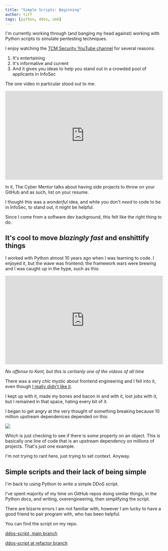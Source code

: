 ```yaml
---
title: "Simple Scripts: Beginning"
author: tiff
tags: [python, ddos, smb]
---
```


I'm currently working through (and banging my head against) working with Python scripts to simulate pentesting techniques.

<!--truncate-->

I enjoy watching the [TCM Security YouTube channel](https://www.youtube.com/@TCMSecurityAcademy) for several reasons:

1. It's entertaining
2. It's informative and current
3. And it gives you ideas to help you stand out in a crowded pool of applicants in InfoSec

The one video in particular stood out to me:


<style>.embed-container { position: relative; padding-bottom: 56.25%; height: 0; overflow: hidden; max-width: 100%; } .embed-container iframe, .embed-container object, .embed-container embed { position: absolute; top: 0; left: 0; width: 100%; height: 100%; }</style><div class='embed-container'><iframe src="https://www.youtube.com/embed/y7FRIEURJ34?si=jBe4VZ_H5ac5x4x6" frameborder="0" allowfullscreen></iframe></div>

In it, The Cyber Mentor talks about having side projects to throw on your GitHub and as such, list on your resume.

I thought this was a *wonderful* idea, and while you don't *need* to code to be in InfoSec, to stand out, it might be helpful.

Since I come from a software dev background, this felt like the right thing to do.

## It's cool to move *blazingly fast* and enshittify things

I worked with Python almost 10 years ago when I was learning to code. I enjoyed it, but the wave was frontend; the framework wars were brewing and I was caught up in the hype, such as this:

<style>.embed-container { position: relative; padding-bottom: 56.25%; height: 0; overflow: hidden; max-width: 100%; } .embed-container iframe, .embed-container object, .embed-container embed { position: absolute; top: 0; left: 0; width: 100%; height: 100%; }</style><div class='embed-container'><iframe src="https://www.youtube.com/embed/sxcRxZpUJWo?si=fUMEs3-kXpznJScy" frameborder="0" allowfullscreen></iframe></div>

*No offense to Kent, but this is certianly one of the videos of all time*

There was a very *chic* mystic about frontend engineering and I fell into it, even though [I really didn't like it](https://www.tiffanywhite.dev/posts/final-thoughts).

I kept up with it, made my bones and bacon in and with it, lost jobs with it, but I remained in that space, hating every bit of it.

I began to get angry at the very thought of something breaking because 10 million upstream dependenices depended on this:

![](/img/blog/has.png)

Which is just checking to see if there is some property on an object. This is basically one line of code that is an upstream dependency on millions of projects. That's just one example.

I'm not trying to rant here, just trying to set context. Anyway.


## Simple scripts and their lack of being simple

I'm back to using Python to write a simple DDoS script. 

I've spent majority of my time on GitHub repos doing similar things, in the Python docs, and writing, overengineering, then simplifying the script.

There are bizarre errors I am not familiar with, however I am lucky to have a good friend to pair program with, who has been helpful.

You can find the script on my repo.


[ddos-script, main branch](https://github.com/twhite96/ddos-script/tree/main)

[ddos-script at refactor branch](https://github.com/twhite96/ddos-script/tree/refactor/typer-cli)